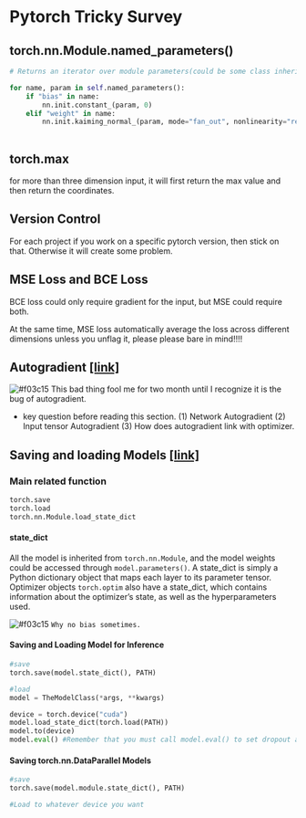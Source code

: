 # Pytorch Tricky Survey

## torch.nn.Module.named_parameters()

```Python
# Returns an iterator over module parameters(could be some class inherit nn.Module), yielding both the name of the parameter as well as the parameter itself.

for name, param in self.named_parameters(): 
    if "bias" in name:
        nn.init.constant_(param, 0)
    elif "weight" in name:
        nn.init.kaiming_normal_(param, mode="fan_out", nonlinearity="relu")
                
```

## torch.max
for more than three dimension input, it will first return the max value and then return the coordinates. 

## Version Control
For each project if you work on a specific pytorch version, then stick on that. Otherwise it will create some problem.

## MSE Loss and BCE Loss
BCE loss could only require gradient for the input, but MSE could require both.

At the same time, MSE loss automatically average the loss across different dimensions unless you unflag it, please please bare in mind!!!!

## Autogradient [\[link\]](https://pytorch.org/tutorials/beginner/blitz/autograd_tutorial.html)
![#f03c15](https://placehold.it/15/f03c15/000000?text=+) This bad thing fool me for two month until I recognize it is the bug of autogradient.

* key question before reading this section. (1) Network Autogradient (2) Input tensor Autogradient (3) How does autogradient link with optimizer.



## Saving and loading Models [\[link\]](https://pytorch.org/tutorials/beginner/saving_loading_models.html)
### Main related function

```python
torch.save
torch.load
torch.nn.Module.load_state_dict
```

#### state_dict
All the model is inherited from ```torch.nn.Module```, and the model weights could be accessed through ```model.parameters()```. A state_dict is simply a Python dictionary object that maps each layer to its parameter tensor. Optimizer objects ```torch.optim``` also have a state_dict, which contains information about the optimizer’s state, as well as the hyperparameters used.

![#f03c15](https://placehold.it/15/f03c15/000000?text=+) `Why no bias sometimes.`

#### Saving and Loading Model for Inference
```python
#save
torch.save(model.state_dict(), PATH)

#load
model = TheModelClass(*args, **kwargs)

device = torch.device("cuda")
model.load_state_dict(torch.load(PATH))
model.to(device)
model.eval() #Remember that you must call model.eval() to set dropout and batch normalization layers to evaluation mode before running inference. Failing to do this will yield inconsistent inference results.
```
#### Saving torch.nn.DataParallel Models

```python
#save
torch.save(model.module.state_dict(), PATH)

#Load to whatever device you want
```
